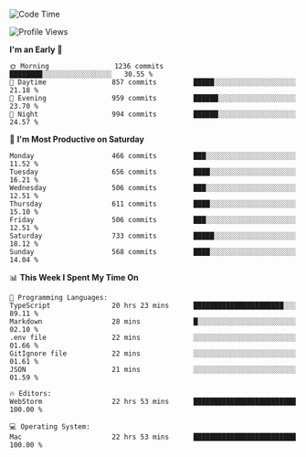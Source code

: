 <!--START_SECTION:waka-->
![Code Time](http://img.shields.io/badge/Code%20Time-2%2C834%20hrs%209%20mins-blue)

![Profile Views](http://img.shields.io/badge/Profile%20Views-1-blue)

**I'm an Early 🐤** 

```text
🌞 Morning                1236 commits        ████████░░░░░░░░░░░░░░░░░   30.55 % 
🌆 Daytime                857 commits         █████░░░░░░░░░░░░░░░░░░░░   21.18 % 
🌃 Evening                959 commits         ██████░░░░░░░░░░░░░░░░░░░   23.70 % 
🌙 Night                  994 commits         ██████░░░░░░░░░░░░░░░░░░░   24.57 % 
```
📅 **I'm Most Productive on Saturday** 

```text
Monday                   466 commits         ███░░░░░░░░░░░░░░░░░░░░░░   11.52 % 
Tuesday                  656 commits         ████░░░░░░░░░░░░░░░░░░░░░   16.21 % 
Wednesday                506 commits         ███░░░░░░░░░░░░░░░░░░░░░░   12.51 % 
Thursday                 611 commits         ████░░░░░░░░░░░░░░░░░░░░░   15.10 % 
Friday                   506 commits         ███░░░░░░░░░░░░░░░░░░░░░░   12.51 % 
Saturday                 733 commits         █████░░░░░░░░░░░░░░░░░░░░   18.12 % 
Sunday                   568 commits         ████░░░░░░░░░░░░░░░░░░░░░   14.04 % 
```


📊 **This Week I Spent My Time On** 

```text
💬 Programming Languages: 
TypeScript               20 hrs 23 mins      ██████████████████████░░░   89.11 % 
Markdown                 28 mins             █░░░░░░░░░░░░░░░░░░░░░░░░   02.10 % 
.env file                22 mins             ░░░░░░░░░░░░░░░░░░░░░░░░░   01.66 % 
GitIgnore file           22 mins             ░░░░░░░░░░░░░░░░░░░░░░░░░   01.61 % 
JSON                     21 mins             ░░░░░░░░░░░░░░░░░░░░░░░░░   01.59 % 

🔥 Editors: 
WebStorm                 22 hrs 53 mins      █████████████████████████   100.00 % 

💻 Operating System: 
Mac                      22 hrs 53 mins      █████████████████████████   100.00 % 
```


<!--END_SECTION:waka-->
